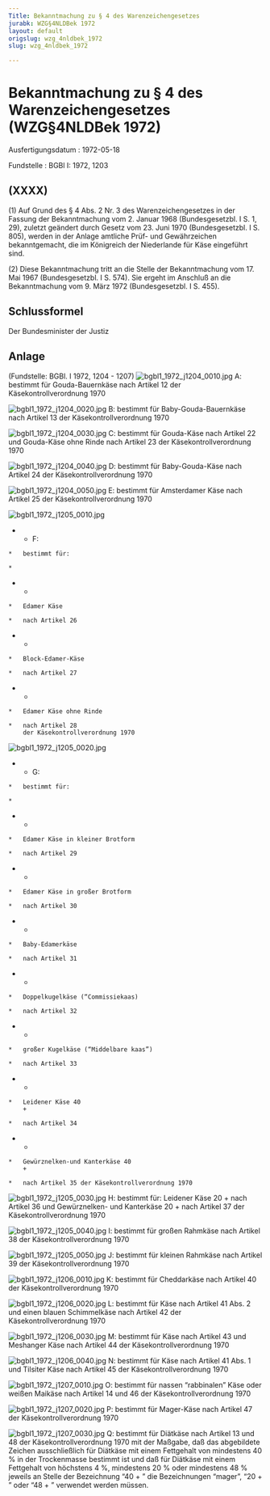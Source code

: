 ```yaml
---
Title: Bekanntmachung zu § 4 des Warenzeichengesetzes
jurabk: WZG§4NLDBek 1972
layout: default
origslug: wzg_4nldbek_1972
slug: wzg_4nldbek_1972

---
```


# Bekanntmachung zu § 4 des Warenzeichengesetzes (WZG§4NLDBek 1972)

Ausfertigungsdatum
:   1972-05-18

Fundstelle
:   BGBl I: 1972, 1203



## (XXXX)

(1) Auf Grund des § 4 Abs. 2 Nr. 3 des Warenzeichengesetzes in der
Fassung der Bekanntmachung vom 2. Januar 1968 (Bundesgesetzbl. I S. 1,
29), zuletzt geändert durch Gesetz vom 23. Juni 1970 (Bundesgesetzbl.
I S. 805), werden in der Anlage amtliche Prüf- und Gewährzeichen
bekanntgemacht, die im Königreich der Niederlande für Käse eingeführt
sind.

(2)
Diese Bekanntmachung tritt an die Stelle der Bekanntmachung vom 17.
Mai 1967 (Bundesgesetzbl. I S. 574).              Sie ergeht im
Anschluß an die Bekanntmachung vom 9. März 1972 (Bundesgesetzbl. I S.
455).


## Schlussformel

Der Bundesminister der Justiz


## Anlage

(Fundstelle: BGBl. I 1972, 1204 - 1207)
![bgbl1_1972_j1204_0010.jpg](bgbl1_1972_j1204_0010.jpg)
A:  bestimmt für Gouda-Bauernkäse nach Artikel 12 der
    Käsekontrollverordnung 1970



![bgbl1_1972_j1204_0020.jpg](bgbl1_1972_j1204_0020.jpg)
B:  bestimmt für Baby-Gouda-Bauernkäse nach Artikel 13 der
    Käsekontrollverordnung 1970



![bgbl1_1972_j1204_0030.jpg](bgbl1_1972_j1204_0030.jpg)
C:  bestimmt für Gouda-Käse nach Artikel 22 und Gouda-Käse ohne Rinde nach
    Artikel 23 der Käsekontrollverordnung 1970



![bgbl1_1972_j1204_0040.jpg](bgbl1_1972_j1204_0040.jpg)
D:  bestimmt für Baby-Gouda-Käse nach Artikel 24 der
    Käsekontrollverordnung 1970



![bgbl1_1972_j1204_0050.jpg](bgbl1_1972_j1204_0050.jpg)
E:  bestimmt für Amsterdamer Käse nach Artikel 25 der
    Käsekontrollverordnung 1970



![bgbl1_1972_j1205_0010.jpg](bgbl1_1972_j1205_0010.jpg)
*    *   F:

    *   bestimmt für:

    *

*    *
    *   Edamer Käse

    *   nach Artikel 26


*    *
    *   Block-Edamer-Käse

    *   nach Artikel 27


*    *
    *   Edamer Käse ohne Rinde

    *   nach Artikel 28
        der Käsekontrollverordnung 1970



![bgbl1_1972_j1205_0020.jpg](bgbl1_1972_j1205_0020.jpg)
*    *   G:

    *   bestimmt für:

    *

*    *
    *   Edamer Käse in kleiner Brotform

    *   nach Artikel 29


*    *
    *   Edamer Käse in großer Brotform

    *   nach Artikel 30


*    *
    *   Baby-Edamerkäse

    *   nach Artikel 31


*    *
    *   Doppelkugelkäse (“Commissiekaas)

    *   nach Artikel 32


*    *
    *   großer Kugelkäse (“Middelbare kaas”)

    *   nach Artikel 33


*    *
    *   Leidener Käse 40
        +

    *   nach Artikel 34


*    *
    *   Gewürznelken-und Kanterkäse 40
        +

    *   nach Artikel 35 der Käsekontrollverordnung 1970



![bgbl1_1972_j1205_0030.jpg](bgbl1_1972_j1205_0030.jpg)
H:  bestimmt für: Leidener Käse 20
    +                    nach Artikel 36 und Gewürznelken- und Kanterkäse
    20
    +                    nach Artikel 37 der Käsekontrollverordnung 1970



![bgbl1_1972_j1205_0040.jpg](bgbl1_1972_j1205_0040.jpg)
I:  bestimmt für großen Rahmkäse nach Artikel 38 der
    Käsekontrollverordnung 1970



![bgbl1_1972_j1205_0050.jpg](bgbl1_1972_j1205_0050.jpg)
J:  bestimmt für kleinen Rahmkäse nach Artikel 39 der
    Käsekontrollverordnung 1970



![bgbl1_1972_j1206_0010.jpg](bgbl1_1972_j1206_0010.jpg)
K:  bestimmt für Cheddarkäse nach Artikel 40 der Käsekontrollverordnung
    1970



![bgbl1_1972_j1206_0020.jpg](bgbl1_1972_j1206_0020.jpg)
L:  bestimmt für Käse nach Artikel 41 Abs. 2 und einen blauen Schimmelkäse
    nach Artikel 42 der Käsekontrollverordnung 1970



![bgbl1_1972_j1206_0030.jpg](bgbl1_1972_j1206_0030.jpg)
M:  bestimmt für Käse nach Artikel 43 und Meshanger Käse nach Artikel 44
    der Käsekontrollverordnung 1970



![bgbl1_1972_j1206_0040.jpg](bgbl1_1972_j1206_0040.jpg)
N:  bestimmt für Käse nach Artikel 41 Abs. 1 und Tilsiter Käse nach
    Artikel 45 der Käsekontrollverordnung 1970



![bgbl1_1972_j1207_0010.jpg](bgbl1_1972_j1207_0010.jpg)
O:  bestimmt für nassen “rabbinalen” Käse oder weißen Maikäse nach Artikel
    14 und 46 der Käsekontrollverordnung 1970



![bgbl1_1972_j1207_0020.jpg](bgbl1_1972_j1207_0020.jpg)
P:  bestimmt für Mager-Käse nach Artikel 47 der Käsekontrollverordnung
    1970



![bgbl1_1972_j1207_0030.jpg](bgbl1_1972_j1207_0030.jpg)
Q:  bestimmt für Diätkäse nach Artikel 13 und 48 der
    Käsekontrollverordnung 1970 mit der Maßgabe, daß das abgebildete
    Zeichen ausschließlich für Diätkäse mit einem Fettgehalt von
    mindestens 40 % in der Trockenmasse bestimmt ist und daß für Diätkäse
    mit einem Fettgehalt von höchstens 4 %, mindestens 20 % oder
    mindestens 48 % jeweils an Stelle der Bezeichnung “40
    +                   ” die Bezeichnungen “mager”, “20
    +                   ” oder “48
    +                   ” verwendet werden müssen.




